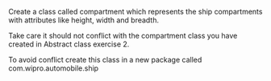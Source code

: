  Create a class called compartment which represents the ship compartments with attributes like height, width and breadth. 

Take care it should not conflict with the compartment class you have created in Abstract class exercise 2.

To avoid conflict create this class in a new package called com.wipro.automobile.ship 
